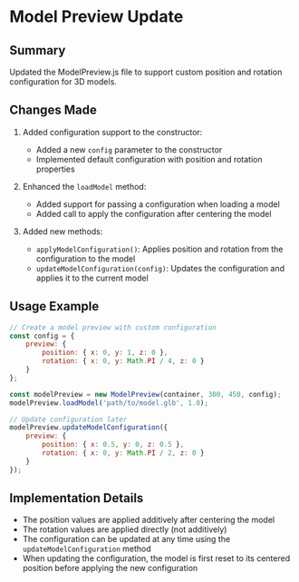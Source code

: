 # Model Preview Update

## Summary
Updated the ModelPreview.js file to support custom position and rotation configuration for 3D models.

## Changes Made

1. Added configuration support to the constructor:
   - Added a new `config` parameter to the constructor
   - Implemented default configuration with position and rotation properties

2. Enhanced the `loadModel` method:
   - Added support for passing a configuration when loading a model
   - Added call to apply the configuration after centering the model

3. Added new methods:
   - `applyModelConfiguration()`: Applies position and rotation from the configuration to the model
   - `updateModelConfiguration(config)`: Updates the configuration and applies it to the current model

## Usage Example

```javascript
// Create a model preview with custom configuration
const config = {
    preview: {
        position: { x: 0, y: 1, z: 0 },
        rotation: { x: 0, y: Math.PI / 4, z: 0 }
    }
};

const modelPreview = new ModelPreview(container, 300, 450, config);
modelPreview.loadModel('path/to/model.glb', 1.0);

// Update configuration later
modelPreview.updateModelConfiguration({
    preview: {
        position: { x: 0.5, y: 0, z: 0.5 },
        rotation: { x: 0, y: Math.PI / 2, z: 0 }
    }
});
```

## Implementation Details

- The position values are applied additively after centering the model
- The rotation values are applied directly (not additively)
- The configuration can be updated at any time using the `updateModelConfiguration` method
- When updating the configuration, the model is first reset to its centered position before applying the new configuration